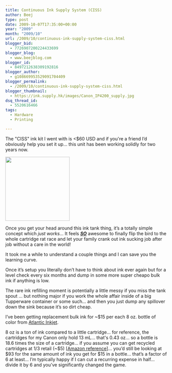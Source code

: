 ```yaml
---
title: Continuous Ink Supply System (CISS)
author: Beej
type: post
date: 2009-10-07T17:35:00+00:00
year: "2009"
month: "2009/10"
url: /2009/10/continuous-ink-supply-system-ciss.html
blogger_bid:
  - 7726907200224433699
blogger_blog:
  - www.beejblog.com
blogger_id:
  - 8497212638309192816
blogger_author:
  - g108669953529091704409
blogger_permalink:
  - /2009/10/continuous-ink-supply-system-ciss.html
blogger_thumbnail:
  - https://ink.supply.hk/images/Canon_IP4200_supply.jpg
dsq_thread_id:
  - 5520616466
tags:
  - Hardware
  - Printing

---
```

The "CISS" ink kit I went with is <$60 USD and if you're a friend I’d obviously help you set it up… this unit has been working solidly for two years now. 

<a onblur="try {parent.deselectBloggerImageGracefully();} catch(e) {}" href="https://ink.supply.hk/product_info.php?products_id=60" target="_blank"><img style="width: 200px; cursor: pointer" border="0" alt="" src="https://ink.supply.hk/images/Canon_IP4200_supply.jpg" /></a> 
  
Once you get your head around this ink tank thing, it’s a totally simple concept which _just works_… It feels **<u>_SO_</u>** awesome to finally flip the bird to the whole cartridge rat race and let your family crank out ink sucking job after job without a care in the world! 
  
It took me a while to understand a couple things and I can save you the learning curve. 
  
Once it’s setup you literally don’t have to think about ink ever again but for a level check every six months and dump in some more super cheapo bulk ink if anything is low. 
  
The rare ink refilling moment is potentially a little messy if you miss the tank spout … but nothing major if you work the whole affair inside of a big Tupperware container or some such… and then you just dump any spillover down the sink because it’s so dirt cheap. 

I’ve been getting replacement bulk ink for ~$15 per each 8 oz. bottle of color from [Atlantic Inkjet][1]. 
  
8 oz is a ton of ink compared to a little cartridge... for reference, the cartridges for my Canon only hold 13 mL... that's 0.43 oz... so a bottle is 18.6 times the size of a cartridge... if you assume you can get recycled cartridges at 1/3 retail (~$5) [<a href="https://www.amazon.com/CLI-8C-Remanufactured-Inkjet-Cartridge-Products/dp/B000Y3TNNS" target="_blank">Amazon reference</a>]... you’d still be looking at $93 for the same amount of ink you get for $15 in a bottle… that’s a factor of 6 at least… I’m typically happy if I can cut a recurring expense in half… divide it by 6 and you’ve significantly changed the game.

 [1]: https://www.atlanticinkjet.com/